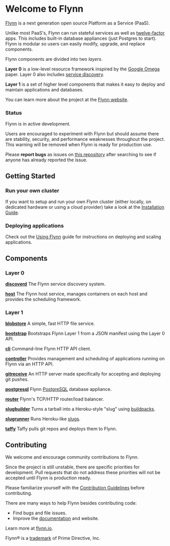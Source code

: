 # Welcome to Flynn

[Flynn](https://flynn.io) is a next generation open source Platform as a Service
(PaaS).

Unlike most PaaS's, Flynn can run stateful services as well as [twelve-factor
](http://12factor.net/) apps. This includes built-in database appliances (just
Postgres to start). Flynn is modular so users can easily modify, upgrade, and
replace components.

Flynn components are divided into two _layers_.

**Layer 0** is a low-level resource framework inspired by the [Google
Omega](http://eurosys2013.tudos.org/wp-content/uploads/2013/paper/Schwarzkopf.pdf)
paper. Layer 0 also includes [service discovery](/discoverd).

**Layer 1** is a set of higher level components that makes it easy to deploy and
maintain applications and databases.

You can learn more about the project at the [Flynn website](https://flynn.io).

### Status

Flynn is in active development.

Users are encouraged to experiment with Flynn but should assume there are
stability, security, and performance weaknesses throughout the project. This
warning will be removed when Flynn is ready for production use.

Please **report bugs** as issues on [this
repository](https://github.com/flynn/flynn/issues) after searching to see if
anyone has already reported the issue.

## Getting Started

### Run your own cluster

If you want to setup and run your own Flynn cluster (either locally, on dedicated
hardware or using a cloud provider) take a look at the
[Installation Guide](https://flynn.io/docs/installation).

### Deploying applications

Check out the [Using Flynn](https://flynn.io/docs) guide for
instructions on deploying and scaling applications.

## Components

### Layer 0

**[discoverd](/discoverd)** The Flynn service discovery system.

**[host](/host)** The Flynn host service, manages containers on each host
and provides the scheduling framework.

### Layer 1

**[blobstore](/blobstore)** A simple, fast HTTP file service.

**[bootstrap](/bootstrap)** Bootstraps Flynn Layer 1 from a JSON manifest using
the Layer 0 API.

**[cli](/cli)** Command-line Flynn HTTP API client.

**[controller](/controller)** Provides management and scheduling of applications
running on Flynn via an HTTP API.

**[gitreceive](/gitreceive)** An HTTP server made specifically for accepting and deploying git pushes.

**[postgresql](/appliance/postgresql)** Flynn [PostgreSQL](http://www.postgresql.org/) database appliance.

**[router](/router)** Flynn's TCP/HTTP router/load balancer.

**[slugbuilder](/slugbuilder)** Turns a tarball into a Heroku-style "slug" using
[buildpacks](https://devcenter.heroku.com/articles/buildpacks).

**[slugrunner](/slugrunner)** Runs Heroku-like
[slugs](https://devcenter.heroku.com/articles/slug-compiler).

**[taffy](/taffy)** Taffy pulls git repos and deploys them to Flynn.

## Contributing

We welcome and encourage community contributions to Flynn.

Since the project is still unstable, there are specific priorities for
development. Pull requests that do not address these priorities will not be
accepted until Flynn is production ready.

Please familiarize yourself with the [Contribution
Guidelines](https://flynn.io/docs/contributing) before contributing.

There are many ways to help Flynn besides contributing code:

 - Find bugs and file issues.
 - Improve the [documentation](https://flynn.io/docs) and website.

Learn more at [flynn.io](https://flynn.io).

Flynn® is a [trademark](https://flynn.io/docs/trademark-guidelines) of Prime Directive, Inc.
